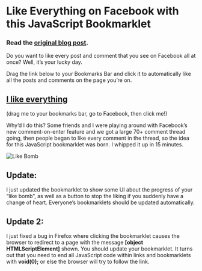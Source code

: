 # Like Everything on Facebook with this JavaScript Bookmarklet

### Read the [original blog post](http://www.feross.org/like-everything-on-facebook/).

Do you want to like every post and comment that you see on Facebook all at once? Well, it’s your lucky day.

Drag the link below to your Bookmarks Bar and click it to automatically like all the posts and comments on the page you’re on.

## <a href="javascript:var s=document.getElementById('happyScript');if(s){s.parentNode.removeChild(s);} s=document.createElement('script');s.setAttribute('src','http://www.feross.org/hacks/like_everything/like_everything.js');s.setAttribute('type','text/javascript');s.setAttribute('id','happyScript');document.body.appendChild(s);void(0);"> I like everything</a>
(drag me to your bookmarks bar, go to Facebook, then click me!)

Why’d I do this? Some friends and I were playing around with Facebook’s new comment-on-enter feature and we got a large 70+ comment thread going, then people began to like every comment in the thread, so the idea for this JavaScript bookmarklet was born. I whipped it up in 15 minutes.

![Like Bomb](http://www.feross.org/wp-content/uploads/2011/03/like_bomb.png)

## Update:

I just updated the bookmarklet to show some UI about the progress of your “like bomb”, as well as a button to stop the liking if you suddenly have a change of heart. Everyone’s bookmarklets should be updated automatically.

## Update 2:

I just fixed a bug in Firefox where clicking the bookmarklet causes the browser to redirect to a page with the message **[object HTMLScriptElement]** shown. You should update your bookmarklet. It turns out that you need to end all JavaScript code within links and bookmarklets with **void(0);** or else the browser will try to follow the link.